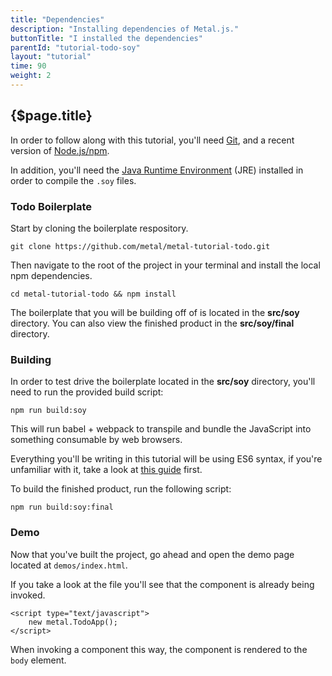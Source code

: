 ```yaml
---
title: "Dependencies"
description: "Installing dependencies of Metal.js."
buttonTitle: "I installed the dependencies"
parentId: "tutorial-todo-soy"
layout: "tutorial"
time: 90
weight: 2
---
```


## {$page.title}

In order to follow along with this tutorial, you'll need [Git](https://git-scm.com/), and
a recent version of [Node.js/npm](https://nodejs.org/).

In addition, you'll need the [Java Runtime Environment](http://www.oracle.com/technetwork/java/javase/downloads/jre8-downloads-2133155.html) (JRE)
installed in order to compile the `.soy` files.

### Todo Boilerplate

Start by cloning the boilerplate respository.

```text/x-sh
git clone https://github.com/metal/metal-tutorial-todo.git
```

Then navigate to the root of the project in your terminal and install the local
npm dependencies.

```text/x-sh
cd metal-tutorial-todo && npm install
```

The boilerplate that you will be building off of is located in the **src/soy** directory.
You can also view the finished product in the **src/soy/final** directory.

### Building

In order to test drive the boilerplate located in the **src/soy** directory,
you'll need to run the provided build script:

```text/x-sh
npm run build:soy
```

This will run babel + webpack to transpile and bundle the JavaScript into
something consumable by web browsers.

Everything you'll be writing in this tutorial will be using ES6 syntax, if
you're unfamiliar with it, take a look at [this guide](#) first.

To build the finished product, run the following script:

```text/x-sh
npm run build:soy:final
```

### Demo

Now that you've built the project, go ahead and open the demo page located
at `demos/index.html`.

If you take a look at the file you'll see that the component is already being
invoked.

```text/xml
<script type="text/javascript">
	new metal.TodoApp();
</script>
```

When invoking a component this way, the component is rendered to the `body` element.

